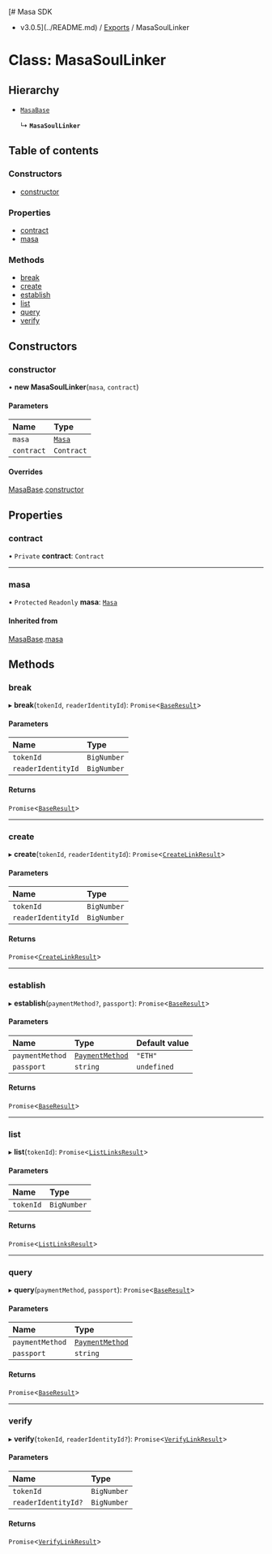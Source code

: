[# Masa SDK
 - v3.0.5](../README.md) / [Exports](../modules.md) / MasaSoulLinker

# Class: MasaSoulLinker

## Hierarchy

- [`MasaBase`](MasaBase.md)

  ↳ **`MasaSoulLinker`**

## Table of contents

### Constructors

- [constructor](MasaSoulLinker.md#constructor)

### Properties

- [contract](MasaSoulLinker.md#contract)
- [masa](MasaSoulLinker.md#masa)

### Methods

- [break](MasaSoulLinker.md#break)
- [create](MasaSoulLinker.md#create)
- [establish](MasaSoulLinker.md#establish)
- [list](MasaSoulLinker.md#list)
- [query](MasaSoulLinker.md#query)
- [verify](MasaSoulLinker.md#verify)

## Constructors

### constructor

• **new MasaSoulLinker**(`masa`, `contract`)

#### Parameters

| Name | Type |
| :------ | :------ |
| `masa` | [`Masa`](Masa.md) |
| `contract` | `Contract` |

#### Overrides

[MasaBase](MasaBase.md).[constructor](MasaBase.md#constructor)

## Properties

### contract

• `Private` **contract**: `Contract`

___

### masa

• `Protected` `Readonly` **masa**: [`Masa`](Masa.md)

#### Inherited from

[MasaBase](MasaBase.md).[masa](MasaBase.md#masa)

## Methods

### break

▸ **break**(`tokenId`, `readerIdentityId`): `Promise`<[`BaseResult`](../interfaces/BaseResult.md)\>

#### Parameters

| Name | Type |
| :------ | :------ |
| `tokenId` | `BigNumber` |
| `readerIdentityId` | `BigNumber` |

#### Returns

`Promise`<[`BaseResult`](../interfaces/BaseResult.md)\>

___

### create

▸ **create**(`tokenId`, `readerIdentityId`): `Promise`<[`CreateLinkResult`](../modules.md#createlinkresult)\>

#### Parameters

| Name | Type |
| :------ | :------ |
| `tokenId` | `BigNumber` |
| `readerIdentityId` | `BigNumber` |

#### Returns

`Promise`<[`CreateLinkResult`](../modules.md#createlinkresult)\>

___

### establish

▸ **establish**(`paymentMethod?`, `passport`): `Promise`<[`BaseResult`](../interfaces/BaseResult.md)\>

#### Parameters

| Name | Type | Default value |
| :------ | :------ | :------ |
| `paymentMethod` | [`PaymentMethod`](../modules.md#paymentmethod) | `"ETH"` |
| `passport` | `string` | `undefined` |

#### Returns

`Promise`<[`BaseResult`](../interfaces/BaseResult.md)\>

___

### list

▸ **list**(`tokenId`): `Promise`<[`ListLinksResult`](../modules.md#listlinksresult)\>

#### Parameters

| Name | Type |
| :------ | :------ |
| `tokenId` | `BigNumber` |

#### Returns

`Promise`<[`ListLinksResult`](../modules.md#listlinksresult)\>

___

### query

▸ **query**(`paymentMethod`, `passport`): `Promise`<[`BaseResult`](../interfaces/BaseResult.md)\>

#### Parameters

| Name | Type |
| :------ | :------ |
| `paymentMethod` | [`PaymentMethod`](../modules.md#paymentmethod) |
| `passport` | `string` |

#### Returns

`Promise`<[`BaseResult`](../interfaces/BaseResult.md)\>

___

### verify

▸ **verify**(`tokenId`, `readerIdentityId?`): `Promise`<[`VerifyLinkResult`](../modules.md#verifylinkresult)\>

#### Parameters

| Name | Type |
| :------ | :------ |
| `tokenId` | `BigNumber` |
| `readerIdentityId?` | `BigNumber` |

#### Returns

`Promise`<[`VerifyLinkResult`](../modules.md#verifylinkresult)\>

